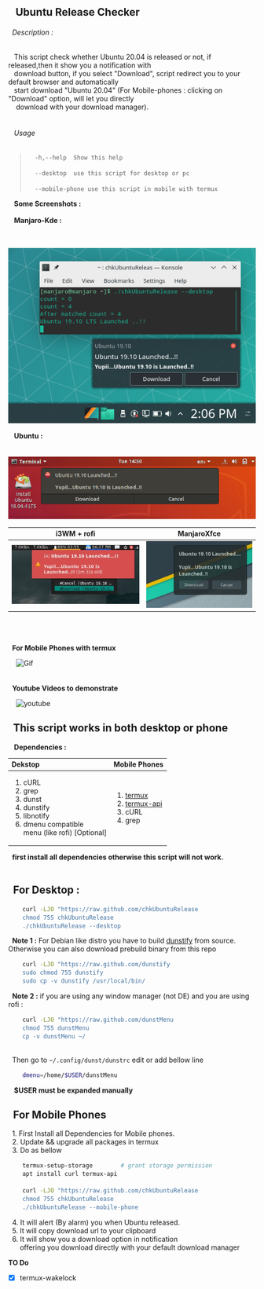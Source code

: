 ## <br/><br/>&nbsp;&nbsp;&nbsp;Ubuntu Release Checker

###### &nbsp;&nbsp;Description : 
<p>
			&nbsp;&nbsp;&nbsp;This script check whether Ubuntu 20.04 is released or not, if released,then it show you a notification with <br /> &nbsp;&nbsp;&nbsp;download button, if you select "Download", script redirect you to your default browser and automatically <br />&nbsp;&nbsp;&nbsp;start download "Ubuntu 20.04" (For Mobile-phones : clicking on "Download" option, will let you directly<br/>&nbsp;&nbsp;&nbsp; download with your download manager). <br />&nbsp;&nbsp;&nbsp;
</p>

###### &nbsp;&nbsp;&nbsp;Usage 

>	    -h,--help  Show this help
>
>		--desktop  use this script for desktop or pc
>
>		--mobile-phone use this script in mobile with termux

&nbsp;&nbsp;&nbsp;**Some Screenshots :**<br/><br/>
&nbsp;&nbsp;&nbsp;**Manjaro-Kde :**<br/><br/>

&nbsp;&nbsp;&nbsp;&nbsp; ![Manaro-Kde](https://github.com/souravdas142/dot_config_shell_files/blob/master/.local/bin/scripts/Ubuntu/image/manjarokde.png)

&nbsp;&nbsp;&nbsp;**Ubuntu :**<br/><br/>
&nbsp;&nbsp;&nbsp;&nbsp; ![Ubuntu](https://github.com/souravdas142/dot_config_shell_files/blob/master/.local/bin/scripts/Ubuntu/image/ubuntu.png)

 **i3WM + rofi**	|	**ManjaroXfce**
:-------------------------------:|:--------------------------:
 ![i3wm](https://github.com/souravdas142/dot_config_shell_files/blob/master/.local/bin/scripts/Ubuntu/image/i3wm.jpg)	|  ![ManjaroXfce](https://github.com/souravdas142/dot_config_shell_files/blob/master/.local/bin/scripts/Ubuntu/image/manjaroXfce.jpg)

<br/><br/><br/>
&nbsp;&nbsp;**For Mobile Phones with termux**<br/>

&nbsp;&nbsp;&nbsp; ![Gif](mobilePhonesGif)
<br/><br/><br/>
&nbsp;&nbsp;**Youtube Videos to demonstrate**<br/>

&nbsp;&nbsp;&nbsp; ![youtube](Yutubevideos)


## &nbsp;&nbsp;This script works in both desktop or phone

&nbsp;&nbsp;&nbsp;**Dependencies :**

|  **Dekstop**	| **Mobile Phones** |
|	  :---      |		:---	    |
|  <ol><li>cURL</li><li>grep</li><li>dunst</li><li>dunstify</li><li>libnotify</li><li>dmenu compatible<br/> menu (like rofi) [Optional]</li></ol>	|	<ol><li>[termux](https://f-droid.org/en/packages/com.termux/)</li><li>[termux-api](https://f-droid.org/en/packages/com.termux.api/)</li><li>cURL</li><li>grep</li></ol>	|

&nbsp;&nbsp;**first install all dependencies otherwise this script will not work.**<br/><br/>

## &nbsp;&nbsp;For Desktop :
```bash
	curl -LJO "https://raw.github.com/chkUbuntuRelease
	chmod 755 chkUbuntuRelease
	./chkUbuntuRelease --desktop
```
&nbsp;&nbsp;**Note 1 :** For Debian like distro you have to build [dunstify](https://github.com/dunst-project/dunst/wiki/Installation) from source. Otherwise you can also download prebuild binary from this repo
```bash
	curl -LJO "https://raw.github.com/dunstify
	sudo chmod 755 dunstify
	sudo cp -v dunstify /usr/local/bin/
```

&nbsp;&nbsp;**Note 2 :** if you are using any window manager (not DE) and you are using rofi :

```bash
	curl -LJO "https://raw.github.com/dunstMenu
	chmod 755 dunstMenu
	cp -v dunstMenu ~/
```
<br/> &nbsp;&nbsp;Then go to `~/.config/dunst/dunstrc` edit or add bellow line
```bash
	dmenu=/home/$USER/dunstMenu
```
 &nbsp;&nbsp; **$USER must be expanded manually**

## &nbsp;&nbsp;For Mobile Phones
&nbsp;&nbsp;1. First Install all Dependencies for Mobile phones.<br/>
&nbsp;&nbsp;2. Update && upgrade all packages in termux<br/>
&nbsp;&nbsp;3. Do as bellow 
```bash
	termux-setup-storage    	# grant storage permission
	apt install curl termux-api

	curl -LJO "https://raw.github.com/chkUbuntuRelease
	chmod 755 chkUbuntuRelease
	./chkUbuntuRelease --mobile-phone
```
&nbsp;&nbsp;4. It will alert (By alarm) you when Ubuntu released.<br/>
&nbsp;&nbsp;5. It will copy download url to your clipboard<br/>
&nbsp;&nbsp;6. It will show you a download option in notification<br/>
&nbsp;&nbsp;&nbsp;&nbsp;&nbsp; offering you download directly with your default download manager<br/>
	
**TO Do**<br/>
- [x] termux-wakelock

